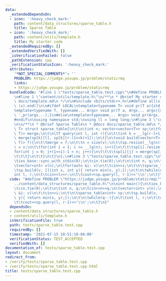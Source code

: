 ```yaml
---
data:
  _extendedDependsOn:
  - icon: ':heavy_check_mark:'
    path: content/data_structures/sparse_table.h
    title: Sparse Table
  - icon: ':heavy_check_mark:'
    path: content/utils/template.h
    title: My starter code
  _extendedRequiredBy: []
  _extendedVerifiedWith: []
  _isVerificationFailed: false
  _pathExtension: cpp
  _verificationStatusIcon: ':heavy_check_mark:'
  attributes:
    '*NOT_SPECIAL_COMMENTS*': ''
    PROBLEM: https://judge.yosupo.jp/problem/staticrmq
    links:
    - https://judge.yosupo.jp/problem/staticrmq
  bundledCode: "#line 1 \"tests/sparse_table.test.cpp\"\n#define PROBLEM \"https://judge.yosupo.jp/problem/staticrmq\"\
    \n#line 1 \"content/utils/template.h\"\n/**\n * @brief My starter code\n * @docs\
    \ docs/template.md\n */\n\n#include <bits/stdc++.h>\n#define all(x) (x).begin(),\
    \ (x).end()\n\n#ifdef LOCAL\ntemplate<typename T> void pr(T a){std::cerr<<a<<std::endl;}\n\
    template<typename T, typename... Args> void pr(T a, Args... args){std::cerr<<a<<'\
    \ ',pr(args...);}\n#else\ntemplate<typename... Args> void pr(Args... args){}\n\
    #endif\n\nusing namespace std;\nusing ll = long long;\n#line 3 \"content/data_structures/sparse_table.h\"\
    \n\n/**\n * @brief Sparse Table\n * @docs docs/sparse_table.md\n */\n\ntemplate<class\
    \ T> struct sparse_table{\n\t\n\tint n; vector<vector<T>> sp;\n\tfunction<T(T,\
    \ T)> merge;\n\t\n\tT query(int l, int r){\n\t\tint k = __lg(r-l+1);\n\t\treturn\
    \ merge(sp[k][l], sp[k][r-(1<<k)+1]);\n\t}\n\tvoid build(vector<T> v, function<T(T,\
    \ T)> f){\n\t\tmerge = f;\n\t\tn = size(v);\n\t\tsp.resize(__lg(n)+1);\n\t\tsp[0]\
    \ = v;\n\t\tfor(int i = 1; i <= __lg(n); i++){\n\t\t\tsp[i].resize(n);\n\t\t\t\
    for(int j = 0; j+(1<<i)-1 < n; j++){\n\t\t\t\tsp[i][j] = merge(sp[i-1][j], sp[i-1][j+(1<<(i-1))]);\n\
    \t\t\t}\n\t\t}\n\t}\n};\n#line 3 \"tests/sparse_table.test.cpp\"\n\nint main(){\n\
    \tios_base::sync_with_stdio(0);\n\tcin.tie(0);\n\t\n\tint n, q;\n\tcin>>n>>q;\n\
    \tvector<int> v(n);\n\tfor(auto &i: v)\n\t\tcin>>i;\n\t\n\tsparse_table<int> sp;\n\
    \tsp.build(v, [](int x, int y){ return min(x, y);});\n\t\n\twhile(q--){\n\t\t\
    int l, r;\n\t\tcin>>l>>r;\n\t\tcout<<sp.query(l, r-1)<<'\\n';\n\t}\n}\n"
  code: "#define PROBLEM \"https://judge.yosupo.jp/problem/staticrmq\"\n#include \"\
    ../content/data_structures/sparse_table.h\"\n\nint main(){\n\tios_base::sync_with_stdio(0);\n\
    \tcin.tie(0);\n\t\n\tint n, q;\n\tcin>>n>>q;\n\tvector<int> v(n);\n\tfor(auto\
    \ &i: v)\n\t\tcin>>i;\n\t\n\tsparse_table<int> sp;\n\tsp.build(v, [](int x, int\
    \ y){ return min(x, y);});\n\t\n\twhile(q--){\n\t\tint l, r;\n\t\tcin>>l>>r;\n\
    \t\tcout<<sp.query(l, r-1)<<'\\n';\n\t}\n}"
  dependsOn:
  - content/data_structures/sparse_table.h
  - content/utils/template.h
  isVerificationFile: true
  path: tests/sparse_table.test.cpp
  requiredBy: []
  timestamp: '2021-07-15 10:51:18-04:00'
  verificationStatus: TEST_ACCEPTED
  verifiedWith: []
documentation_of: tests/sparse_table.test.cpp
layout: document
redirect_from:
- /verify/tests/sparse_table.test.cpp
- /verify/tests/sparse_table.test.cpp.html
title: tests/sparse_table.test.cpp
---
```

